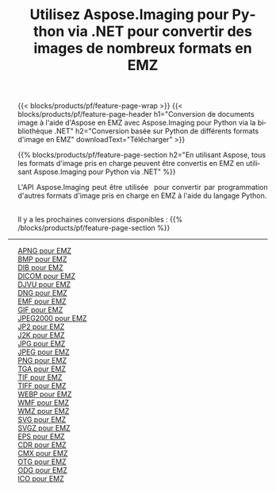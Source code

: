 ﻿---
title: Utilisez Aspose.Imaging pour Python via .NET pour convertir des images de nombreux formats en EMZ 
weight: 3920
url: /fr/python-net/conversion/to/emz 
lang: fr
langdirlevel: 2
locales: zh-hans,ja,it,ru,de,es,fr,nl,id,lt,pl,pt,vi,tr,ko,zh-hant,ar,hi,th,sv,cs,uk,he
description: Vous pouvez utiliser Aspose.Imaging pour Python via la bibliothèque .NET pour convertir une variété de formats en EMZ
---

{{< blocks/products/pf/feature-page-wrap >}}
{{< blocks/products/pf/feature-page-header h1="Conversion de documents image à l'aide d'Aspose en EMZ avec Aspose.Imaging pour Python via la bibliothèque .NET" h2="Conversion basée sur Python de différents formats d'image en EMZ" downloadText="Télécharger" >}}


{{% blocks/products/pf/feature-page-section  h2="En utilisant Aspose, tous les formats d'image pris en charge peuvent être convertis en EMZ en utilisant Aspose.Imaging pour Python via .NET" %}}
<p align=justify>L'API Aspose.Imaging peut être utilisée  pour convertir par programmation d'autres formats d'image pris en charge en EMZ à l'aide du langage Python.</p>
<br/>
Il y a les prochaines conversions disponibles :
{{% /blocks/products/pf/feature-page-section %}}
<div class="container-fluid productfamilypage bg-gray">
    <div class="convertypes bg-gray agp-content section">
        <div class="container">
		<hr style="margin-left:-20px;"/>
		<div class="row other-converters">
		    <div class='col-md-2 other-converter remove-lp remove-rp'><a href="/imaging/fr/python-net/conversion/apng-to-emz" >APNG pour EMZ</a></div>
<div class='col-md-2 other-converter remove-lp remove-rp'><a href="/imaging/fr/python-net/conversion/bmp-to-emz" >BMP pour EMZ</a></div>
<div class='col-md-2 other-converter remove-lp remove-rp'><a href="/imaging/fr/python-net/conversion/dib-to-emz" >DIB pour EMZ</a></div>
<div class='col-md-2 other-converter remove-lp remove-rp'><a href="/imaging/fr/python-net/conversion/dicom-to-emz" >DICOM pour EMZ</a></div>
<div class='col-md-2 other-converter remove-lp remove-rp'><a href="/imaging/fr/python-net/conversion/djvu-to-emz" >DJVU pour EMZ</a></div>
<div class='col-md-2 other-converter remove-lp remove-rp'><a href="/imaging/fr/python-net/conversion/dng-to-emz" >DNG pour EMZ</a></div>
<div class='col-md-2 other-converter remove-lp remove-rp'><a href="/imaging/fr/python-net/conversion/emf-to-emz" >EMF pour EMZ</a></div>
<div class='col-md-2 other-converter remove-lp remove-rp'><a href="/imaging/fr/python-net/conversion/gif-to-emz" >GIF pour EMZ</a></div>
<div class='col-md-2 other-converter remove-lp remove-rp'><a href="/imaging/fr/python-net/conversion/jpeg2000-to-emz" >JPEG2000 pour EMZ</a></div>
<div class='col-md-2 other-converter remove-lp remove-rp'><a href="/imaging/fr/python-net/conversion/jp2-to-emz" >JP2 pour EMZ</a></div>
<div class='col-md-2 other-converter remove-lp remove-rp'><a href="/imaging/fr/python-net/conversion/j2k-to-emz" >J2K pour EMZ</a></div>
<div class='col-md-2 other-converter remove-lp remove-rp'><a href="/imaging/fr/python-net/conversion/jpg-to-emz" >JPG pour EMZ</a></div>
<div class='col-md-2 other-converter remove-lp remove-rp'><a href="/imaging/fr/python-net/conversion/jpeg-to-emz" >JPEG pour EMZ</a></div>
<div class='col-md-2 other-converter remove-lp remove-rp'><a href="/imaging/fr/python-net/conversion/png-to-emz" >PNG pour EMZ</a></div>
<div class='col-md-2 other-converter remove-lp remove-rp'><a href="/imaging/fr/python-net/conversion/tga-to-emz" >TGA pour EMZ</a></div>
<div class='col-md-2 other-converter remove-lp remove-rp'><a href="/imaging/fr/python-net/conversion/tif-to-emz" >TIF pour EMZ</a></div>
<div class='col-md-2 other-converter remove-lp remove-rp'><a href="/imaging/fr/python-net/conversion/tiff-to-emz" >TIFF pour EMZ</a></div>
<div class='col-md-2 other-converter remove-lp remove-rp'><a href="/imaging/fr/python-net/conversion/webp-to-emz" >WEBP pour EMZ</a></div>
<div class='col-md-2 other-converter remove-lp remove-rp'><a href="/imaging/fr/python-net/conversion/wmf-to-emz" >WMF pour EMZ</a></div>
<div class='col-md-2 other-converter remove-lp remove-rp'><a href="/imaging/fr/python-net/conversion/wmz-to-emz" >WMZ pour EMZ</a></div>
<div class='col-md-2 other-converter remove-lp remove-rp'><a href="/imaging/fr/python-net/conversion/svg-to-emz" >SVG pour EMZ</a></div>
<div class='col-md-2 other-converter remove-lp remove-rp'><a href="/imaging/fr/python-net/conversion/svgz-to-emz" >SVGZ pour EMZ</a></div>
<div class='col-md-2 other-converter remove-lp remove-rp'><a href="/imaging/fr/python-net/conversion/eps-to-emz" >EPS pour EMZ</a></div>
<div class='col-md-2 other-converter remove-lp remove-rp'><a href="/imaging/fr/python-net/conversion/cdr-to-emz" >CDR pour EMZ</a></div>
<div class='col-md-2 other-converter remove-lp remove-rp'><a href="/imaging/fr/python-net/conversion/cmx-to-emz" >CMX pour EMZ</a></div>
<div class='col-md-2 other-converter remove-lp remove-rp'><a href="/imaging/fr/python-net/conversion/otg-to-emz" >OTG pour EMZ</a></div>
<div class='col-md-2 other-converter remove-lp remove-rp'><a href="/imaging/fr/python-net/conversion/odg-to-emz" >ODG pour EMZ</a></div>
<div class='col-md-2 other-converter remove-lp remove-rp'><a href="/imaging/fr/python-net/conversion/ico-to-emz" >ICO pour EMZ</a></div>
                </div>
        </div>
    </div>
</div>
<br/>

